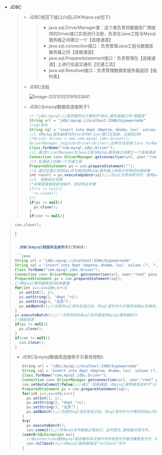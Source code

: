 - JDBC

  > - JDBC规范下接口介绍(JDK中java.sql包下)
  >
  >   > - java.sql.DriverManager类：这个类负责将数据库厂商提供的Driver接口实现进行注册，负责在Java工程与Mysql服务器之间建立一个【连接通道】
  >   > - java.sql.connection接口：负责管理Java工程与数据库服务器之间【连接通道】
  >   > - java.sql.Preparedstatement接口：负责管理在【连接通道】上进行往返交通的【交通工具】 
  >   > - java.sql.Resultset接口：负责管理数据库服务器返回【临时表】
  >
  > - JDBC流程
  >
  >   ![image-20210325191503841](/Users/jackiez/学海/Java开发笔记/picture/jdbc.png)
  >
  > - JDBC与mysql数据库连接例子1:
  >
  >   ```java
  >   // "jdbc:mysql://服务器所在计算机IP地址:服务器端口号/数据库"
  >   String url = "jdbc:mysqL://ocalhost:3306/bjpowernode"
  >   //sql命令
  >   String sql = "insert into dept（deptno，dname，loc） values（90，'小额贷款部门'，'上海'）"
  >   //1.将MySqL服务器提供的jar包中Driver接口实现类，注册到JVM 
  >   /*Driver driver = new com.mysql.jdbc.Driver();
  >   DriverManager.registerDriver(driver);此种方法没有Class.forName常用*/
  >   Class.forName("com.mysql.jdbc.Driver");
  >   //2.通过DriverManager在Java工程与MySqL服务器之间建立一个连接通道
  >   Connection con= DriverManager.getconnection(url, user:"root" password:"123")
  >   //3.在通道上创建一个交通工具
  >   PreparedStatement ps = con.prepareStatement("");
  >   //4.通过交通工具将SQL命令推送到MySqL服务器上来执行并带回处理结果
  >   int result = ps.executeUpdate(sql);//当sql为查询命令时，使用executeQuery，返回ResultSet对象。  
  >   //5. 销毁相关资源
  >   /*如果是数据库查询操作，则还有此步骤
  >   if(rs != null){
  >     rs.close();
  >   }*/
  >   if(ps != null){
  >     ps.close();
  >   }
  >   if(con != null){
  >   ```
>     con.close();
  >   }
  >   ```java
  >   
  > - JDBC与mysql数据库连接例子2(预编译):
  >
  >   ​```java
  >   String url = "jdbc:mysqL://ocalhost:3306/bjpowernode"
  >   String sql = "insert into dept（deptno，dname，loc） values（？，？，？）"
  >   Class.forName("com.mysql.jdbc.Driver");
  >   Connection con= DriverManager.getconnection(url, user:"root" password:"123")
  >   PreparedStatement ps = con.prepareStatement(sql);
  >   //向Mysql服务器推送100条数据
  >   for(int i=1;i<=100;i++){
  >     ps.setInt(1, i);
  >     ps.setString(2, "dept_"+i);
  >     ps.setString(3, "北京")；
  >     ps.addBatch();//在新的sql语句生成之后，将sql语句作为子弹添加到ps的弹夹。
  >   }
  >   ps.executeBatch();//一次性将100条sql命令推送到mysql服务器执行
  >   //销毁资源
  >   if(ps != null){
  >     ps.close();
  >   }
  >   if(con != null){
  >     con.close();
  >   }
  >   ```
  >   
  > - JDBC与mysql数据库连接例子3(事务控制):
  >
  >   ```java
  >   String url = "jdbc:mysqL://ocalhost:3306/bjpowernode"
  >   String sql = "insert into dept（deptno，dname，loc） values（？，？，？）"
  >   Class.forName("com.mysql.jdbc.Driver");
  >   Connection con= DriverManager.getconnection(url, user:"root" password:"123")
  >   con.setAutoCommit(false);//通过「连接通道」向mysql服务器发送命令“start transaction”
  >   PreparedStatement ps = con.prepareStatement(sql);
  >   for(int i=1;i<=100;i++){
  >     ps.setInt(1, i);
  >     ps.setString(2, "dept_"+i);
  >     ps.setString(3, "北京")；
  >     ps.addBatch();//在新的sql语句生成之后，将sql语句作为子弹添加到ps的弹夹。
  >   }
  >   try{
  >     ps.executeBatch();
  >     con.commit();//所有sql命令都能正常执行，此时提交,删除备份表文件。
  >   }catch(SQLException ex){
  >     //由connection通知mysql服务器将本次操作中所有表文件备份覆盖表文件，取消本次操作。
  >     con.rollback();//向mysql服务器推送“rollback”命令
  >   }
  >   ```
  >


